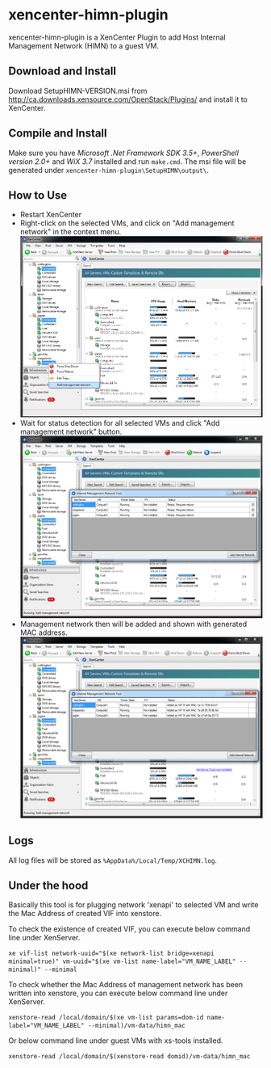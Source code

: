 xencenter-himn-plugin
=====================

xencenter-himn-plugin is a XenCenter Plugin to add Host Internal Management Network (HIMN) to a guest VM.

Download and Install
--------------------

Download SetupHIMN-VERSION.msi from <http://ca.downloads.xensource.com/OpenStack/Plugins/> and install it to XenCenter.


Compile and Install
-------------------

Make sure you have _Microsoft .Net Framework SDK 3.5+_, _PowerShell version 2.0+_ and _WiX 3.7_ installed and run `make.cmd`. The msi file will be generated under `xencenter-himn-plugin\SetupHIMN\output\`.


How to Use
----------

+ Restart XenCenter
+ Right-click on the selected VMs, and click on "Add management network" in the context menu. ![](https://raw.githubusercontent.com/citrix-openstack/xencenter-himn-plugin/master/doc/images/xchimn00.png)
+ Wait for status detection for all selected VMs and click "Add management network" button. ![](https://raw.githubusercontent.com/citrix-openstack/xencenter-himn-plugin/master/doc/images/xchimn10.png)
+ Management network then will be added and shown with generated MAC address. ![](https://raw.githubusercontent.com/citrix-openstack/xencenter-himn-plugin/master/doc/images/xchimn20.png)


Logs
----

All log files will be stored as `%AppData%/Local/Temp/XCHIMN.log`.

Under the hood
--------------

Basically this tool is for plugging network 'xenapi' to selected VM and write the Mac Address of created VIF into xenstore.

To check the existence of created VIF, you can execute below command line under XenServer.

	xe vif-list network-uuid="$(xe network-list bridge=xenapi minimal=true)" vm-uuid="$(xe vm-list name-label="VM_NAME_LABEL" --minimal)" --minimal

To check whether the Mac Address of management network has been written into xenstore, you can execute below command line under XenServer.

	xenstore-read /local/domain/$(xe vm-list params=dom-id name-label="VM_NAME_LABEL" --minimal)/vm-data/himn_mac

Or below command line under guest VMs with xs-tools installed.

	xenstore-read /local/domain/$(xenstore-read domid)/vm-data/himn_mac
